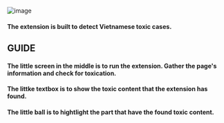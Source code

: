 ![image](https://github.com/HMPhuoc/Toxic_Detection_extension/assets/94670932/b8e59890-60d0-47dc-9187-13eea9d5ae0f)

#### The extension is built to detect Vietnamese toxic cases.
## **GUIDE**
#### The little screen in the middle is to run the extension. Gather the page's information and check for toxication.
#### The littke textbox is to show the toxic content that the extension has found.
#### The little ball is to hightlight the part that have the found toxic content.
